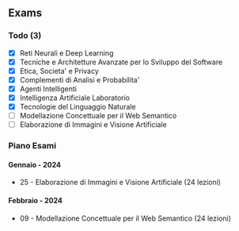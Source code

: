 ## Exams

### Todo (3)

* [X] Reti Neurali e Deep Learning
* [X] Tecniche e Architetture Avanzate per lo Sviluppo del Software
* [X] Etica, Societa' e Privacy
* [X] Complementi di Analisi e Probabilita'
* [X] Agenti Intelligenti
* [X] Intelligenza Artificiale Laboratorio 
* [X] Tecnologie del Linguaggio Naturale
* [ ] Modellazione Concettuale per il Web Semantico
* [ ] Elaborazione di Immagini e Visione Artificiale 

### Piano Esami

#### Gennaio - 2024

* 25 - Elaborazione di Immagini e Visione Artificiale (24 lezioni)

#### Febbraio - 2024

* 09 - Modellazione Concettuale per il Web Semantico (24 lezioni)

